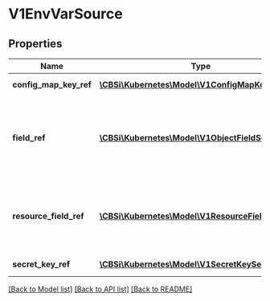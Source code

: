 # V1EnvVarSource

## Properties
Name | Type | Description | Notes
------------ | ------------- | ------------- | -------------
**config_map_key_ref** | [**\CBSi\Kubernetes\Model\V1ConfigMapKeySelector**](V1ConfigMapKeySelector.md) | Selects a key of a ConfigMap. | [optional] 
**field_ref** | [**\CBSi\Kubernetes\Model\V1ObjectFieldSelector**](V1ObjectFieldSelector.md) | Selects a field of the pod: supports metadata.name, metadata.namespace, metadata.labels, metadata.annotations, spec.nodeName, spec.serviceAccountName, status.hostIP, status.podIP. | [optional] 
**resource_field_ref** | [**\CBSi\Kubernetes\Model\V1ResourceFieldSelector**](V1ResourceFieldSelector.md) | Selects a resource of the container: only resources limits and requests (limits.cpu, limits.memory, requests.cpu and requests.memory) are currently supported. | [optional] 
**secret_key_ref** | [**\CBSi\Kubernetes\Model\V1SecretKeySelector**](V1SecretKeySelector.md) | Selects a key of a secret in the pod&#39;s namespace | [optional] 

[[Back to Model list]](../README.md#documentation-for-models) [[Back to API list]](../README.md#documentation-for-api-endpoints) [[Back to README]](../README.md)


